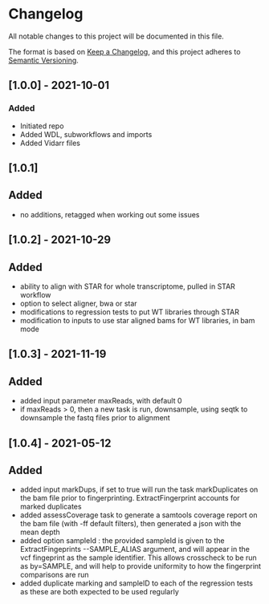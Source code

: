 # Changelog
All notable changes to this project will be documented in this file.

The format is based on [Keep a Changelog](https://keepachangelog.com/en/1.0.0/),
and this project adheres to [Semantic Versioning](https://semver.org/spec/v2.0.0.html).

## [1.0.0] - 2021-10-01
### Added
- Initiated repo
- Added WDL, subworkflows and imports
- Added Vidarr files

## [1.0.1]
## Added
- no additions, retagged when working out some issues

## [1.0.2] - 2021-10-29
## Added
- ability to align with STAR for whole transcriptome, pulled in STAR workflow
- option to select aligner, bwa or star
- modifications to regression tests to put WT libraries through STAR
- modification to inputs to use star aligned bams for WT libraries, in bam mode

## [1.0.3] - 2021-11-19
## Added
- added input parameter maxReads, with default 0
- if maxReads > 0, then a new task is run, downsample, using seqtk to downsample the fastq files prior to alignment


## [1.0.4] - 2021-05-12
## Added
- added input markDups, if set to true will run the task markDuplicates on the bam file prior to fingerprinting.  ExtractFingerprint accounts for marked duplicates
- added assessCoverage task to generate a samtools coverage report on the bam file (with -ff default filters), then generated a json with the mean depth
- added option sampleId : the provided sampleId is given to the ExtractFingeprints --SAMPLE_ALIAS argument, and will appear in the vcf fingeprint as the sample identifier.  This allows crosscheck to be run as by=SAMPLE, and will help to provide uniformity to how the fingerprint comparisons are run
- added duplicate marking and sampleID to each of the regression tests as these are both expected to be used regularly 
